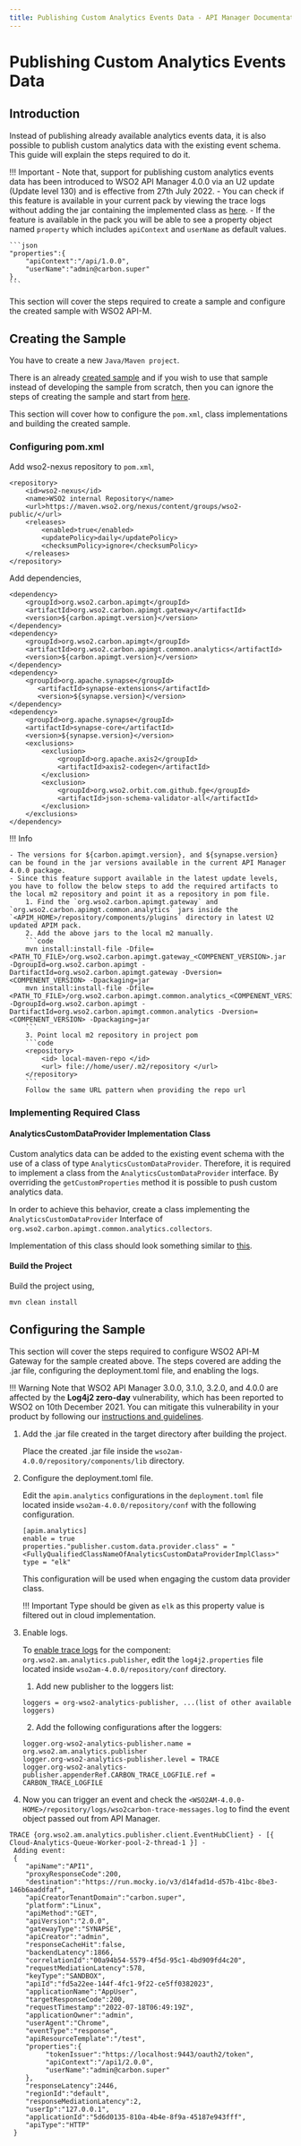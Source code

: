 ```yaml
---
title: Publishing Custom Analytics Events Data - API Manager Documentation 4.0.0
---
```


# Publishing Custom Analytics Events Data

## Introduction

Instead of publishing already available analytics events data, it is also possible to publish custom analytics data with the existing event schema. This guide will explain the steps required to do it.

!!! Important
    - Note that, support for publishing custom analytics events data has been introduced to WSO2 API Manager 4.0.0 via an U2 update (Update level 130) and is effective from 27th July 2022.
    - You can check if this feature is available in your current pack by viewing the trace logs without adding the jar containing the implemented class as [here]({{base_path}}/api-analytics/samples/publishing-custom-analytics-data/#build-the-project).
    - If the feature is available in the pack you will be able to see a property object named `property` which includes `apiContext` and `userName` as default values.

    ```json
    "properties":{
        "apiContext":"/api/1.0.0",
        "userName":"admin@carbon.super"
    },
    ```

This section will cover the steps required to create a sample and configure the created sample with WSO2 API-M.

## Creating the Sample

You have to create a new `Java/Maven project`. 

There is an already [created sample](https://github.com/wso2/samples-apim/tree/4.0.0/analytics-custom-data-provider) and if you wish to use that sample instead of developing the sample from scratch, then you can ignore the steps of creating the sample and start from [here]({{base_path}}/api-analytics/samples/publishing-custom-analytics-data/#build-the-project).

This section will cover how to configure the `pom.xml`, class implementations and building the created sample.

### Configuring pom.xml

Add wso2-nexus repository to `pom.xml`,

```code
<repository>
    <id>wso2-nexus</id>
    <name>WSO2 internal Repository</name>
    <url>https://maven.wso2.org/nexus/content/groups/wso2-public/</url>
    <releases>
        <enabled>true</enabled>
        <updatePolicy>daily</updatePolicy>
        <checksumPolicy>ignore</checksumPolicy>
    </releases>
</repository>
```

Add dependencies,

```code
<dependency>
    <groupId>org.wso2.carbon.apimgt</groupId>
    <artifactId>org.wso2.carbon.apimgt.gateway</artifactId>
    <version>${carbon.apimgt.version}</version>
</dependency>
<dependency>
    <groupId>org.wso2.carbon.apimgt</groupId>
    <artifactId>org.wso2.carbon.apimgt.common.analytics</artifactId>
    <version>${carbon.apimgt.version}</version>
</dependency>
<dependency>
    <groupId>org.apache.synapse</groupId>
       <artifactId>synapse-extensions</artifactId>
       <version>${synapse.version}</version>
</dependency>
<dependency>
    <groupId>org.apache.synapse</groupId>
    <artifactId>synapse-core</artifactId>
    <version>${synapse.version}</version>
    <exclusions>
        <exclusion>
            <groupId>org.apache.axis2</groupId>
            <artifactId>axis2-codegen</artifactId>
        </exclusion>
        <exclusion>
            <groupId>org.wso2.orbit.com.github.fge</groupId>
            <artifactId>json-schema-validator-all</artifactId>
        </exclusion>
    </exclusions>
</dependency>
```

!!! Info

	- The versions for ${carbon.apimgt.version}, and ${synapse.version} can be found in the jar versions available in the current API Manager 4.0.0 package.
    - Since this feature support available in the latest update levels, you have to follow the below steps to add the required artifacts to the local m2 repository and point it as a repository in pom file.
        1. Find the `org.wso2.carbon.apimgt.gateway` and `org.wso2.carbon.apimgt.common.analytics` jars inside the `<APIM_HOME>/repository/components/plugins` directory in latest U2 updated APIM pack.
        2. Add the above jars to the local m2 manually.
        ```code
        mvn install:install-file -Dfile=<PATH_TO_FILE>/org.wso2.carbon.apimgt.gateway_<COMPENENT_VERSION>.jar -DgroupId=org.wso2.carbon.apimgt -DartifactId=org.wso2.carbon.apimgt.gateway -Dversion=<COMPENENT_VERSION> -Dpackaging=jar
        mvn install:install-file -Dfile=<PATH_TO_FILE>/org.wso2.carbon.apimgt.common.analytics_<COMPENENT_VERSION>.jar -DgroupId=org.wso2.carbon.apimgt -DartifactId=org.wso2.carbon.apimgt.common.analytics -Dversion=<COMPENENT_VERSION> -Dpackaging=jar
        ```
        3. Point local m2 repository in project pom
        ```code
        <repository>
            <id> local-maven-repo </id>
            <url> file://home/user/.m2/repository </url>
        </repository>
        ```
        Follow the same URL pattern when providing the repo url

### Implementing Required Class

#### AnalyticsCustomDataProvider Implementation Class

Custom analytics data can be added to the existing event schema with the use of a class of type `AnalyticsCustomDataProvider`. Therefore, it is required to implement a class from the `AnalyticsCustomDataProvider` interface. By overriding the `getCustomProperties` method it is possible to push custom analytics data.

In order to achieve this behavior, create a class implementing the `AnalyticsCustomDataProvider` Interface of `org.wso2.carbon.apimgt.common.analytics.collectors`.

Implementation of this class should look something similar to [this](https://github.com/wso2/samples-apim/blob/4.0.0/analytics-custom-data-provider/src/main/java/org/wso2/carbon/apimgt/gateway/sample/publisher/CustomDataProvider.java).

#### Build the Project

Build the project using,

```code
mvn clean install
```

## Configuring the Sample

This section will cover the steps required to configure WSO2 API-M Gateway for the sample created above. The steps covered are adding the .jar file, configuring the deployment.toml file, and enabling the logs.

!!! Warning
    Note that WSO2 API Manager 3.0.0, 3.1.0, 3.2.0, and 4.0.0 are affected by the **Log4j2 zero-day** vulnerability, which has been reported to WSO2 on 10th December 2021. You can mitigate this vulnerability in your product by following our [instructions and guidelines](https://docs.wso2.com/pages/viewpage.action?pageId=180948677).

1. Add the .jar file created in the target directory after building the project.

    Place the created .jar file inside the `wso2am-4.0.0/repository/components/lib` directory.

2. Configure the deployment.toml file.

    Edit the `apim.analytics` configurations in the `deployment.toml` file located inside `wso2am-4.0.0/repository/conf` with the following configuration.

    ```code
    [apim.analytics]
    enable = true
    properties."publisher.custom.data.provider.class" = "<FullyQualifiedClassNameOfAnalyticsCustomDataProviderImplClass>"
    type = "elk"
    ```

    This configuration will be used when engaging the custom data provider class.

    !!! Important
        Type should be given as `elk` as this property value is filtered out in cloud implementation.

3. Enable logs.

    To [enable trace logs]({{base_path}}/administer/logging-and-monitoring/logging/configuring-logging/#enabling-logs-for-a-component) for the component: `org.wso2.am.analytics.publisher`, edit the `log4j2.properties` file located inside `wso2am-4.0.0/repository/conf` directory. 

    1. Add new publisher to the loggers list:
    ```code
    loggers = org-wso2-analytics-publisher, ...(list of other available loggers)
    ```
    2. Add the following configurations after the loggers: 
    ```code
    logger.org-wso2-analytics-publisher.name = org.wso2.am.analytics.publisher
    logger.org-wso2-analytics-publisher.level = TRACE
    logger.org-wso2-analytics-publisher.appenderRef.CARBON_TRACE_LOGFILE.ref = CARBON_TRACE_LOGFILE
    ```

4. Now you can trigger an event and check the `<WSO2AM-4.0.0-HOME>/repository/logs/wso2carbon-trace-messages.log` to find the event object passed out from API Manager.

```log
TRACE {org.wso2.am.analytics.publisher.client.EventHubClient} - [{ Cloud-Analytics-Queue-Worker-pool-2-thread-1 }] - 
 Adding event: 
 {
    "apiName":"API1",
    "proxyResponseCode":200,
    "destination":"https://run.mocky.io/v3/d14fad1d-d57b-41bc-8be3-146b6aaddfaf",
    "apiCreatorTenantDomain":"carbon.super",
    "platform":"Linux",
    "apiMethod":"GET",
    "apiVersion":"2.0.0",
    "gatewayType":"SYNAPSE",
    "apiCreator":"admin",
    "responseCacheHit":false,
    "backendLatency":1866,
    "correlationId":"00a94b54-5579-4f5d-95c1-4bd909fd4c20",
    "requestMediationLatency":578,
    "keyType":"SANDBOX",
    "apiId":"fd5a22ee-144f-4fc1-9f22-ce5ff0382023",
    "applicationName":"AppUser",
    "targetResponseCode":200,
    "requestTimestamp":"2022-07-18T06:49:19Z",
    "applicationOwner":"admin",
    "userAgent":"Chrome",
    "eventType":"response",
    "apiResourceTemplate":"/test",
    "properties":{
         "tokenIssuer":"https://localhost:9443/oauth2/token",
         "apiContext":"/api1/2.0.0",
         "userName":"admin@carbon.super"
    },
    "responseLatency":2446,
    "regionId":"default",
    "responseMediationLatency":2,
    "userIp":"127.0.0.1",
    "applicationId":"5d6d0135-810a-4b4e-8f9a-45187e943fff",
    "apiType":"HTTP"
 }
```
